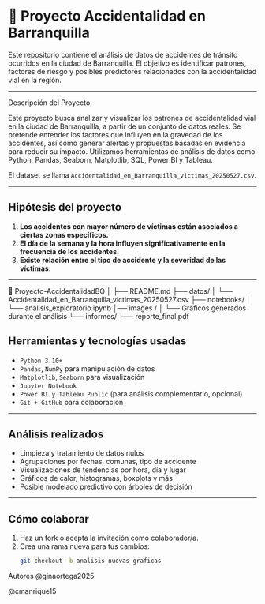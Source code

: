 # 🚦 Proyecto Accidentalidad en Barranquilla

Este repositorio contiene el análisis de datos de accidentes de tránsito ocurridos en la ciudad de Barranquilla. El objetivo es identificar patrones, factores de riesgo y posibles predictores relacionados con la accidentalidad vial en la región.

---
Descripción del Proyecto

Este proyecto busca analizar y visualizar los patrones de accidentalidad vial en la ciudad de Barranquilla, a partir de un conjunto de datos reales. Se pretende entender los factores que influyen en la gravedad de los accidentes, así como generar alertas y propuestas basadas en evidencia para reducir su impacto.
Utilizamos herramientas de análisis de datos como Python, Pandas, Seaborn, Matplotlib, SQL, Power BI y Tableau.

El dataset se llama `Accidentalidad_en_Barranquilla_victimas_20250527.csv`.

---

## Hipótesis del proyecto

1. **Los accidentes con mayor número de víctimas están asociados a ciertas zonas específicos.**
2. **El día de la semana y la hora influyen significativamente en la frecuencia de los accidentes.**
3. **Existe relación entre el tipo de accidente y la severidad de las víctimas.**


---
📁 Proyecto-AccidentalidadBQ
│
├── README.md
├── datos/
│ └── Accidentalidad_en_Barranquilla_victimas_20250527.csv
├── notebooks/
│ └── analisis_exploratorio.ipynb
│── images /
│ └── Gráficos generados durante el análisis
└── informes/
└── reporte_final.pdf

## Herramientas y tecnologías usadas

- `Python 3.10+`
- `Pandas`, `NumPy` para manipulación de datos
- `Matplotlib`, `Seaborn` para visualización
- `Jupyter Notebook`
- `Power BI y Tableau Public` (para análisis complementario, opcional)
- `Git + GitHub` para colaboración

---

## Análisis realizados

- Limpieza y tratamiento de datos nulos
- Agrupaciones por fechas, comunas, tipo de accidente
- Visualizaciones de tendencias por hora, día y lugar
- Gráficos de calor, histogramas, boxplots y más
- Posible modelado predictivo con árboles de decisión

---

## Cómo colaborar

1. Haz un fork o acepta la invitación como colaborador/a.
2. Crea una rama nueva para tus cambios:
   ```bash
   git checkout -b analisis-nuevas-graficas

Autores
@ginaortega2025

@cmanrique15





